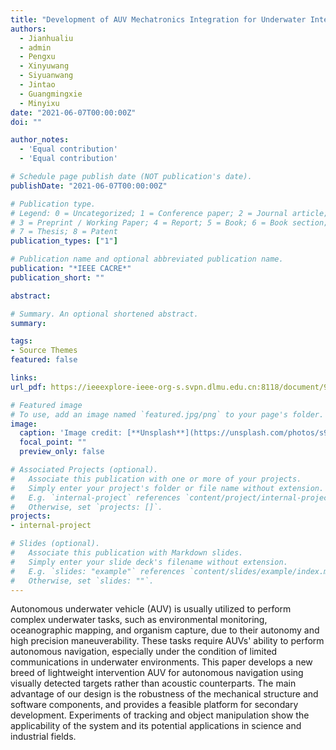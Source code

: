```yaml
---
title: "Development of AUV Mechatronics Integration for Underwater Intervention Tasks"
authors:
  - Jianhualiu
  - admin
  - Pengxu
  - Xinyuwang
  - Siyuanwang
  - Jintao
  - Guangmingxie
  - Minyixu
date: "2021-06-07T00:00:00Z"
doi: ""

author_notes:
  - 'Equal contribution'
  - 'Equal contribution'

# Schedule page publish date (NOT publication's date).
publishDate: "2021-06-07T00:00:00Z"

# Publication type.
# Legend: 0 = Uncategorized; 1 = Conference paper; 2 = Journal article;
# 3 = Preprint / Working Paper; 4 = Report; 5 = Book; 6 = Book section;
# 7 = Thesis; 8 = Patent
publication_types: ["1"]

# Publication name and optional abbreviated publication name.
publication: "*IEEE CACRE*"
publication_short: ""

abstract: 

# Summary. An optional shortened abstract.
summary: 

tags:
- Source Themes
featured: false

links:
url_pdf: https://ieeexplore-ieee-org-s.svpn.dlmu.edu.cn:8118/document/9501358

# Featured image
# To use, add an image named `featured.jpg/png` to your page's folder. 
image:
  caption: 'Image credit: [**Unsplash**](https://unsplash.com/photos/s9CC2SKySJM)'
  focal_point: ""
  preview_only: false

# Associated Projects (optional).
#   Associate this publication with one or more of your projects.
#   Simply enter your project's folder or file name without extension.
#   E.g. `internal-project` references `content/project/internal-project/index.md`.
#   Otherwise, set `projects: []`.
projects:
- internal-project

# Slides (optional).
#   Associate this publication with Markdown slides.
#   Simply enter your slide deck's filename without extension.
#   E.g. `slides: "example"` references `content/slides/example/index.md`.
#   Otherwise, set `slides: ""`.
---
```



Autonomous underwater vehicle (AUV) is usually utilized to perform complex underwater tasks, such as environmental monitoring, oceanographic mapping, and organism capture, due to their autonomy and high precision maneuverability. These tasks require AUVs' ability to perform autonomous navigation, especially under the condition of limited communications in underwater environments. This paper develops a new breed of lightweight intervention AUV for autonomous navigation using visually detected targets rather than acoustic counterparts. The main advantage of our design is the robustness of the mechanical structure and software components, and provides a feasible platform for secondary development. Experiments of tracking and object manipulation show the applicability of the system and its potential applications in science and industrial fields.